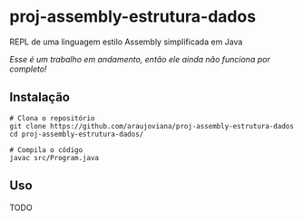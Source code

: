 # proj-assembly-estrutura-dados
REPL de uma linguagem estilo Assembly simplificada em Java

*Esse é um trabalho em andamento, então ele ainda não funciona por completo!*

## Instalação

``` shell
# Clona o repositório
git clone https://github.com/araujoviana/proj-assembly-estrutura-dados
cd proj-assembly-estrutura-dados/

# Compila o código
javac src/Program.java
```

## Uso

TODO

